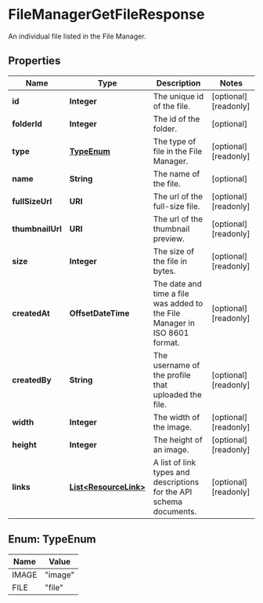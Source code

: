 

# FileManagerGetFileResponse

An individual file listed in the File Manager.

## Properties

| Name | Type | Description | Notes |
|------------ | ------------- | ------------- | -------------|
|**id** | **Integer** | The unique id of the file. |  [optional] [readonly] |
|**folderId** | **Integer** | The id of the folder. |  [optional] |
|**type** | [**TypeEnum**](#TypeEnum) | The type of file in the File Manager. |  [optional] [readonly] |
|**name** | **String** | The name of the file. |  [optional] |
|**fullSizeUrl** | **URI** | The url of the full-size file. |  [optional] [readonly] |
|**thumbnailUrl** | **URI** | The url of the thumbnail preview. |  [optional] [readonly] |
|**size** | **Integer** | The size of the file in bytes. |  [optional] [readonly] |
|**createdAt** | **OffsetDateTime** | The date and time a file was added to the File Manager in ISO 8601 format. |  [optional] [readonly] |
|**createdBy** | **String** | The username of the profile that uploaded the file. |  [optional] [readonly] |
|**width** | **Integer** | The width of the image. |  [optional] [readonly] |
|**height** | **Integer** | The height of an image. |  [optional] [readonly] |
|**links** | [**List&lt;ResourceLink&gt;**](ResourceLink.md) | A list of link types and descriptions for the API schema documents. |  [optional] [readonly] |



## Enum: TypeEnum

| Name | Value |
|---- | -----|
| IMAGE | &quot;image&quot; |
| FILE | &quot;file&quot; |



